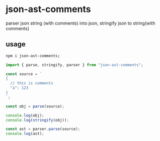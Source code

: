 # json-ast-comments

parser json string (with comments) into json, stringify json to string(with comments)

## usage

```bash
npm i json-ast-comments;
```

```js
import { parse, stringify, parser } from "json-ast-comments";

const source = `
{
  // this is comments
  "a": 123
}
`;

const obj = parse(source);

console.log(obj);
console.log(stringify(obj));

const ast = parser.parse(source);
console.log(ast);
```
